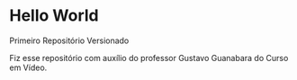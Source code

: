 # Hello World

 Primeiro Repositório Versionado

 Fiz esse repositório com auxílio do professor Gustavo Guanabara do Curso em Vídeo. 
